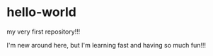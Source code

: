 # hello-world
my very first repository!!!

I'm new around here, but I'm learning fast and having so much fun!!!
